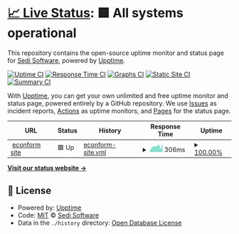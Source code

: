 # [📈 Live Status](https://sedi-software.github.io/uptime): <!--live status--> **🟩 All systems operational**

This repository contains the open-source uptime monitor and status page for [Sedi Software](https://sedi-software.github.io/uptime), powered by [Upptime](https://github.com/upptime/upptime).

[![Uptime CI](https://github.com/sedi-software/uptime/workflows/Uptime%20CI/badge.svg)](https://github.com/sedi-software/uptime/actions?query=workflow%3A%22Uptime+CI%22)
[![Response Time CI](https://github.com/sedi-software/uptime/workflows/Response%20Time%20CI/badge.svg)](https://github.com/sedi-software/uptime/actions?query=workflow%3A%22Response+Time+CI%22)
[![Graphs CI](https://github.com/sedi-software/uptime/workflows/Graphs%20CI/badge.svg)](https://github.com/sedi-software/uptime/actions?query=workflow%3A%22Graphs+CI%22)
[![Static Site CI](https://github.com/sedi-software/uptime/workflows/Static%20Site%20CI/badge.svg)](https://github.com/sedi-software/uptime/actions?query=workflow%3A%22Static+Site+CI%22)
[![Summary CI](https://github.com/sedi-software/uptime/workflows/Summary%20CI/badge.svg)](https://github.com/sedi-software/uptime/actions?query=workflow%3A%22Summary+CI%22)

With [Upptime](https://upptime.js.org), you can get your own unlimited and free uptime monitor and status page, powered entirely by a GitHub repository. We use [Issues](https://github.com/sedi-software/uptime/issues) as incident reports, [Actions](https://github.com/sedi-software/uptime/actions) as uptime monitors, and [Pages](https://sedi-software.github.io/uptime) for the status page.

<!--start: status pages-->
<!-- This summary is generated by Upptime (https://github.com/upptime/upptime) -->
<!-- Do not edit this manually, your changes will be overwritten -->
<!-- prettier-ignore -->
| URL | Status | History | Response Time | Uptime |
| --- | ------ | ------- | ------------- | ------ |
| <img alt="" src="https://favicons.githubusercontent.com/www.econform.com.br" height="13"> [econform site](https://www.econform.com.br) | 🟩 Up | [econform-site.yml](https://github.com/sedi-software/uptime/commits/HEAD/history/econform-site.yml) | <details><summary><img alt="Response time graph" src="./graphs/econform-site/response-time-week.png" height="20"> 306ms</summary><br><a href="https://sedi-software.github.io/uptime/history/econform-site"><img alt="Response time 255" src="https://img.shields.io/endpoint?url=https%3A%2F%2Fraw.githubusercontent.com%2Fsedi-software%2Fuptime%2FHEAD%2Fapi%2Feconform-site%2Fresponse-time.json"></a><br><a href="https://sedi-software.github.io/uptime/history/econform-site"><img alt="24-hour response time 318" src="https://img.shields.io/endpoint?url=https%3A%2F%2Fraw.githubusercontent.com%2Fsedi-software%2Fuptime%2FHEAD%2Fapi%2Feconform-site%2Fresponse-time-day.json"></a><br><a href="https://sedi-software.github.io/uptime/history/econform-site"><img alt="7-day response time 306" src="https://img.shields.io/endpoint?url=https%3A%2F%2Fraw.githubusercontent.com%2Fsedi-software%2Fuptime%2FHEAD%2Fapi%2Feconform-site%2Fresponse-time-week.json"></a><br><a href="https://sedi-software.github.io/uptime/history/econform-site"><img alt="30-day response time 287" src="https://img.shields.io/endpoint?url=https%3A%2F%2Fraw.githubusercontent.com%2Fsedi-software%2Fuptime%2FHEAD%2Fapi%2Feconform-site%2Fresponse-time-month.json"></a><br><a href="https://sedi-software.github.io/uptime/history/econform-site"><img alt="1-year response time 255" src="https://img.shields.io/endpoint?url=https%3A%2F%2Fraw.githubusercontent.com%2Fsedi-software%2Fuptime%2FHEAD%2Fapi%2Feconform-site%2Fresponse-time-year.json"></a></details> | <details><summary><a href="https://sedi-software.github.io/uptime/history/econform-site">100.00%</a></summary><a href="https://sedi-software.github.io/uptime/history/econform-site"><img alt="All-time uptime 99.93%" src="https://img.shields.io/endpoint?url=https%3A%2F%2Fraw.githubusercontent.com%2Fsedi-software%2Fuptime%2FHEAD%2Fapi%2Feconform-site%2Fuptime.json"></a><br><a href="https://sedi-software.github.io/uptime/history/econform-site"><img alt="24-hour uptime 100.00%" src="https://img.shields.io/endpoint?url=https%3A%2F%2Fraw.githubusercontent.com%2Fsedi-software%2Fuptime%2FHEAD%2Fapi%2Feconform-site%2Fuptime-day.json"></a><br><a href="https://sedi-software.github.io/uptime/history/econform-site"><img alt="7-day uptime 100.00%" src="https://img.shields.io/endpoint?url=https%3A%2F%2Fraw.githubusercontent.com%2Fsedi-software%2Fuptime%2FHEAD%2Fapi%2Feconform-site%2Fuptime-week.json"></a><br><a href="https://sedi-software.github.io/uptime/history/econform-site"><img alt="30-day uptime 99.99%" src="https://img.shields.io/endpoint?url=https%3A%2F%2Fraw.githubusercontent.com%2Fsedi-software%2Fuptime%2FHEAD%2Fapi%2Feconform-site%2Fuptime-month.json"></a><br><a href="https://sedi-software.github.io/uptime/history/econform-site"><img alt="1-year uptime 99.93%" src="https://img.shields.io/endpoint?url=https%3A%2F%2Fraw.githubusercontent.com%2Fsedi-software%2Fuptime%2FHEAD%2Fapi%2Feconform-site%2Fuptime-year.json"></a></details>

<!--end: status pages-->

[**Visit our status website →**](https://sedi-software.github.io/uptime)

## 📄 License

- Powered by: [Upptime](https://github.com/upptime/upptime)
- Code: [MIT](./LICENSE) © [Sedi Software](https://sedi-software.github.io/uptime)
- Data in the `./history` directory: [Open Database License](https://opendatacommons.org/licenses/odbl/1-0/)
